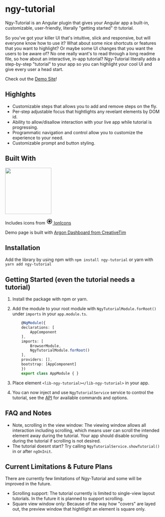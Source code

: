 # ngy-tutorial

Ngy-Tutorial is an Angular plugin that gives your Angular app a built-in, customizable, user-friendly, literally "getting started" 🤓 tutorial.

So you've got your killer UI that's intuitive, slick and responsive, but will everyone know how to use it? What about some nice shortcuts or features that you want to highlight? Or maybe some UI changes that you want the users to be aware of? No one really want's to read through a long readme file, so how about an interactive, in-app tutorial? Ngy-Tutorial literally adds a step-by-step "tutorial" to your app so you can highlight your cool UI and give every user a head start.

Check out the [Demo Site](https://yamazaki93.github.io/ngy-tutorial/ngy-tutorial-app/)!

## Highlghts

 - Customizable steps that allows you to add and remove steps on the fly.
 - Per-step adjustable focus that hightlights any revelant elements by DOM id.
 - Ability to allow/disallow interaction with your live app while tutorial is progressing.
 - Programmatic navigation and control allow you to customize the experience to your need.
 - Customizable prompt and button styling.

## Built With

<a href="https://angular.io/"><img src="https://angular.io/assets/images/logos/angular/angular.svg" width="150"></a>

Includes icons from <a href="https://ionicons.com/"><svg width="20px" height="20px" xmlns="http://www.w3.org/2000/svg" viewBox="0 0 512 512"><path d="M256 161.2c-52.3 0-94.8 42.5-94.8 94.8s42.5 94.8 94.8 94.8 94.8-42.5 94.8-94.8-42.5-94.8-94.8-94.8z"/><circle cx="392.1" cy="126.4" r="43.2"/><path d="M445.3 169.8l-1.8-4-2.9 3.3c-7.1 8-16.1 14.2-26.1 17.9l-2.8 1 1.1 2.7c8.6 20.7 13 42.7 13 65.2 0 93.7-76.2 169.9-169.9 169.9S86.1 349.7 86.1 256 162.3 86.1 256 86.1c25.4 0 49.9 5.5 72.8 16.4l2.7 1.3 1.2-2.7c4.2-9.8 10.8-18.5 19.2-25.2l3.4-2.7-3.9-2C321.6 55.8 289.5 48 256 48 141.3 48 48 141.3 48 256s93.3 208 208 208 208-93.3 208-208c0-30-6.3-59-18.7-86.2z"/></svg> IonIcons</a>

Demo page is built with <a href="https://demos.creative-tim.com/argon-dashboard/index.html">Argon Dashboard from CreativeTim</a>

## Installation

Add the library by using npm with `npm install ngy-tutorial` or yarn with `yarn add ngy-tutorial`

## Getting Started (even the tutorial needs a tutorial)

1. Install the package with npm or yarn.
2. Add the module to your root module with `NgyTutorialModule.forRoot()` under `imports` in your `app.module.ts`.

    ```typescript
        @NgModule({
        declarations: [
            AppComponent
        ],
        imports: [
            BrowserModule,
            NgyTutorialModule.forRoot()
        ],
        providers: [],
        bootstrap: [AppComponent]
        })
        export class AppModule { }
    ```

3. Place element `<lib-ngy-tutorial></lib-ngy-tutorial>` in your app.
4. You can now inject and use `NgyTutorialService` service to control the tutorial, see the [API](https://yamazaki93.github.io/ngy-tutorial/ngy-tutorial-app/) for available commands and options.

## FAQ and Notes

 - Note, scrolling in the view window: The viewing window allows all interaction including scrolling, which means user can scroll the intended element away during the tutorial. Your app should disable scrolling during the tutorial if scrolling is not desired.
 - The tutorial doesnt start? Try calling `NgyTutorialService.showTutorial()` in or after `ngOnInit`.

## Current Limitations & Future Plans

There are currently few limitations of Ngy-Tutorial and some will be improved in the future.

 - Scrolling support: The tutorial currently is limited to single-view layout tutorials. In the future it is planned to support scrolling.
 - Square view window only: Because of the way how "covers" are layed out, the preview window that hightlight an element is square only.